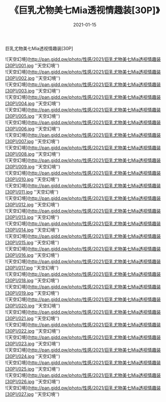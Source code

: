 ﻿---
layout: post
title:  《巨乳尤物美七Mia透视情趣装[30P]》
date:   2021-01-15
img: http://pan.gjdd.pw/photo/性感/2021/巨乳尤物美七Mia透视情趣装[30P]/000.jpg
categories: [美女, 性感, 泳衣]
---

巨乳尤物美七Mia透视情趣装[30P]



![天空幻境](http://pan.gjdd.pw/photo/性感/2021/巨乳尤物美七Mia透视情趣装[30P]/001.jpg ''天空幻境'') <br>
![天空幻境](http://pan.gjdd.pw/photo/性感/2021/巨乳尤物美七Mia透视情趣装[30P]/002.jpg ''天空幻境'') <br>
![天空幻境](http://pan.gjdd.pw/photo/性感/2021/巨乳尤物美七Mia透视情趣装[30P]/003.jpg ''天空幻境'') <br>
![天空幻境](http://pan.gjdd.pw/photo/性感/2021/巨乳尤物美七Mia透视情趣装[30P]/004.jpg ''天空幻境'') <br>
![天空幻境](http://pan.gjdd.pw/photo/性感/2021/巨乳尤物美七Mia透视情趣装[30P]/005.jpg ''天空幻境'') <br>
![天空幻境](http://pan.gjdd.pw/photo/性感/2021/巨乳尤物美七Mia透视情趣装[30P]/006.jpg ''天空幻境'') <br>
![天空幻境](http://pan.gjdd.pw/photo/性感/2021/巨乳尤物美七Mia透视情趣装[30P]/007.jpg ''天空幻境'') <br>
![天空幻境](http://pan.gjdd.pw/photo/性感/2021/巨乳尤物美七Mia透视情趣装[30P]/008.jpg ''天空幻境'') <br>
![天空幻境](http://pan.gjdd.pw/photo/性感/2021/巨乳尤物美七Mia透视情趣装[30P]/009.jpg ''天空幻境'') <br>
![天空幻境](http://pan.gjdd.pw/photo/性感/2021/巨乳尤物美七Mia透视情趣装[30P]/010.jpg ''天空幻境'') <br>
![天空幻境](http://pan.gjdd.pw/photo/性感/2021/巨乳尤物美七Mia透视情趣装[30P]/011.jpg ''天空幻境'') <br>
![天空幻境](http://pan.gjdd.pw/photo/性感/2021/巨乳尤物美七Mia透视情趣装[30P]/012.jpg ''天空幻境'') <br>
![天空幻境](http://pan.gjdd.pw/photo/性感/2021/巨乳尤物美七Mia透视情趣装[30P]/013.jpg ''天空幻境'') <br>
![天空幻境](http://pan.gjdd.pw/photo/性感/2021/巨乳尤物美七Mia透视情趣装[30P]/014.jpg ''天空幻境'') <br>
![天空幻境](http://pan.gjdd.pw/photo/性感/2021/巨乳尤物美七Mia透视情趣装[30P]/015.jpg ''天空幻境'') <br>
![天空幻境](http://pan.gjdd.pw/photo/性感/2021/巨乳尤物美七Mia透视情趣装[30P]/016.jpg ''天空幻境'') <br>
![天空幻境](http://pan.gjdd.pw/photo/性感/2021/巨乳尤物美七Mia透视情趣装[30P]/017.jpg ''天空幻境'') <br>
![天空幻境](http://pan.gjdd.pw/photo/性感/2021/巨乳尤物美七Mia透视情趣装[30P]/018.jpg ''天空幻境'') <br>
![天空幻境](http://pan.gjdd.pw/photo/性感/2021/巨乳尤物美七Mia透视情趣装[30P]/019.jpg ''天空幻境'') <br>
![天空幻境](http://pan.gjdd.pw/photo/性感/2021/巨乳尤物美七Mia透视情趣装[30P]/020.jpg ''天空幻境'') <br>
![天空幻境](http://pan.gjdd.pw/photo/性感/2021/巨乳尤物美七Mia透视情趣装[30P]/021.jpg ''天空幻境'') <br>
![天空幻境](http://pan.gjdd.pw/photo/性感/2021/巨乳尤物美七Mia透视情趣装[30P]/022.jpg ''天空幻境'') <br>
![天空幻境](http://pan.gjdd.pw/photo/性感/2021/巨乳尤物美七Mia透视情趣装[30P]/023.jpg ''天空幻境'') <br>
![天空幻境](http://pan.gjdd.pw/photo/性感/2021/巨乳尤物美七Mia透视情趣装[30P]/024.jpg ''天空幻境'') <br>
![天空幻境](http://pan.gjdd.pw/photo/性感/2021/巨乳尤物美七Mia透视情趣装[30P]/025.jpg ''天空幻境'') <br>
![天空幻境](http://pan.gjdd.pw/photo/性感/2021/巨乳尤物美七Mia透视情趣装[30P]/026.jpg ''天空幻境'') <br>
![天空幻境](http://pan.gjdd.pw/photo/性感/2021/巨乳尤物美七Mia透视情趣装[30P]/027.jpg ''天空幻境'') <br>